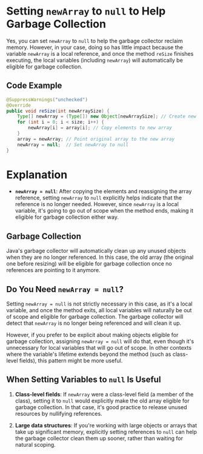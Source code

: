 # Setting `newArray` to `null` to Help Garbage Collection

Yes, you can set `newArray` to `null` to help the garbage collector reclaim memory. However, in your case, doing so has little impact because the variable `newArray` is a local reference, and once the method `reSize` finishes executing, the local variables (including `newArray`) will automatically be eligible for garbage collection.

## Code Example

```java
@SuppressWarnings("unchecked")
@Override
public void reSize(int newArraySize) {
    Type[] newArray = (Type[]) new Object[newArraySize]; // Create new array
    for (int i = 0; i < size; i++) {
        newArray[i] = array[i]; // Copy elements to new array
    }
    array = newArray; // Point original array to the new array
    newArray = null;  // Set newArray to null
}
```

# Explanation

- **`newArray = null`**: After copying the elements and reassigning the array reference, setting `newArray` to `null` explicitly helps indicate that the reference is no longer needed. However, since `newArray` is a local variable, it's going to go out of scope when the method ends, making it eligible for garbage collection either way.

## Garbage Collection

Java's garbage collector will automatically clean up any unused objects when they are no longer referenced. In this case, the old array (the original one before resizing) will be eligible for garbage collection once no references are pointing to it anymore.

## Do You Need `newArray = null`?

Setting `newArray = null` is not strictly necessary in this case, as it's a local variable, and once the method exits, all local variables will naturally be out of scope and eligible for garbage collection. The garbage collector will detect that `newArray` is no longer being referenced and will clean it up.

However, if you prefer to be explicit about making objects eligible for garbage collection, assigning `newArray = null` will do that, even though it's unnecessary for local variables that will go out of scope. In other contexts where the variable's lifetime extends beyond the method (such as class-level fields), this pattern might be more useful.

## When Setting Variables to `null` Is Useful

1. **Class-level fields**: If `newArray` were a class-level field (a member of the class), setting it to `null` would explicitly make the old array eligible for garbage collection. In that case, it's good practice to release unused resources by nullifying references.

2. **Large data structures**: If you're working with large objects or arrays that take up significant memory, explicitly setting references to `null` can help the garbage collector clean them up sooner, rather than waiting for natural scoping.


